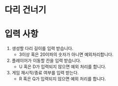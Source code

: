 # 다리 건너기


# 입력 사항

1. 생성할 다리 길이를 입력 받습니다.
   - 3이상 혹은 20이파의 숫자가 아니면 예외처리합니다.
2. 플레이어가 이동할 칸을 입력 받습니다.
   - U 혹은 D가 입력되지 않으면 예외 처리를 합니다.
3. 게임 재시작/종료 여부를 입력 받는다.
   - R 혹은 Q가 입력되지 않으면 예외 처리를 합니다.
